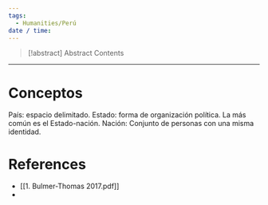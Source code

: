 ```yaml
---
tags:
  - Humanities/Perú
date / time:
---
```

> [!abstract] Abstract
> Contents

---
# Conceptos
País: espacio delimitado.
Estado: forma de organización política. La más común es el Estado-nación.
Nación: Conjunto de personas con una misma identidad.
# References
- [[1. Bulmer-Thomas 2017.pdf]]
- 